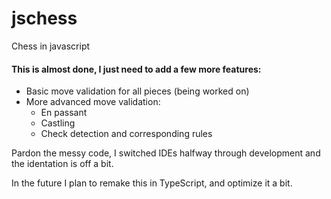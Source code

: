 # jschess
Chess in javascript

#### This is almost done, I just need to add a few more features:

- Basic move validation for all pieces (being worked on)
- More advanced move validation:
    - En passant
    - Castling
    - Check detection and corresponding rules

Pardon the messy code, I switched IDEs halfway through development and the identation is off a bit.

In the future I plan to remake this in TypeScript, and optimize it a bit.
